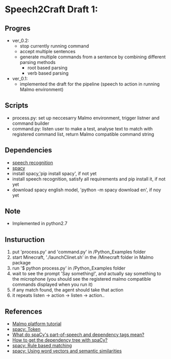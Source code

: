 # Speech2Craft Draft 1:

## Progres
- ver_0.2:
	- stop currently running command
	- accept multiple sentences
	- generate multiple commands from a sentence by combining different parsing methods
		- root based parsing
		- verb based parsing
- ver_0.1:
	- implemented the draft for the pipeline (speech to action in running Malmo environment)

## Scripts
- process.py: set up neccesarry Malmo environment, trigger listner and command builder
- command.py: listen user to make a test, analyse text to match with registered command list, return Malmo compatible command string 

## Dependencies
- [speech recognition](https://pypi.python.org/pypi/SpeechRecognition/)
- [spacy](https://spacy.io/docs/usage/)
- install spacy,'pip install spacy', if not yet
- install speech recognition, satisfy all requirements and pip install it, if not yet
- download spacy english model, 'python -m spacy download en', if noy yet

## Note
- Implemented in python2.7

## Insturuction
1. put 'process.py' and 'command.py' in /Python_Examples folder
2. start Minecraft, './launchClinet.sh' in the /Minecraft folder in Malmo package
3. run '$ python process.py' in /Python_Examples folder
4. wait to see the prompt 'Say something!', and actually say something to the microphone (you should see the registered malmo compatible commands displayed when you run it)
5. if any match found, the agent should take that action
6. it repeats listen -> action -> listen -> action..

## References
- [Malmo platform tutorial](https://github.com/Microsoft/malmo/blob/master/Malmo/samples/Python_examples/Tutorial.pdf)
- [spacy: Token](https://spacy.io/docs/api/token)
- [What do spaCy's part-of-speech and dependency tags mean?](http://stackoverflow.com/questions/40288323/what-do-spacys-part-of-speech-and-dependency-tags-mean)
- [How to get the dependency tree with spaCy?](http://stackoverflow.com/questions/36610179/how-to-get-the-dependency-tree-with-spacy)
- [spacy: Rule based matching](https://spacy.io/docs/usage/rule-based-matching)
- [spacy: Using word vectors and semantic similarities](https://spacy.io/docs/usage/word-vectors-similarities)